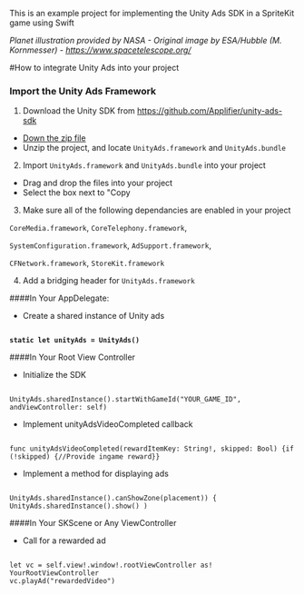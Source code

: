 This is an example project for implementing the Unity Ads SDK in a SpriteKit game using Swift

<i>Planet illustration provided by NASA - Original image by ESA/Hubble (M. Kornmesser) - https://www.spacetelescope.org/</i>

#How to integrate Unity Ads into your project

### Import the Unity Ads Framework

1. Download the Unity SDK from https://github.com/Applifier/unity-ads-sdk
  - [Down the zip file](https://github.com/Applifier/unity-ads-sdk/archive/master.zip)
  - Unzip the project, and locate `UnityAds.framework` and `UnityAds.bundle`

2. Import `UnityAds.framework` and `UnityAds.bundle` into your project
  - Drag and drop the files into your project
  - Select the box next to "Copy 

3. Make sure all of the following dependancies are enabled in your project

`CoreMedia.framework`,  `CoreTelephony.framework`,

`SystemConfiguration.framework`, `AdSupport.framework`,

`CFNetwork.framework`, `StoreKit.framework`

4. Add a bridging header for `UnityAds.framework`

####In Your AppDelegate:
- Create a shared instance of Unity ads

<code>
<b>static let unityAds = UnityAds()</b>
</code>

####In Your Root View Controller
- Initialize the SDK

<code>
UnityAds.sharedInstance().startWithGameId("YOUR_GAME_ID", andViewController: self)
</code>

- Implement unityAdsVideoCompleted callback

<code>
func unityAdsVideoCompleted(rewardItemKey: String!, skipped: Bool) {if (!skipped) {//Provide ingame reward}}</code>

- Implement a method for displaying ads

<code>
UnityAds.sharedInstance().canShowZone(placement)) { UnityAds.sharedInstance().show() )</code>

####In Your SKScene or Any ViewController

- Call for a rewarded ad

<code>
let vc = self.view!.window!.rootViewController as! YourRootViewController
vc.playAd("rewardedVideo")
</code>
